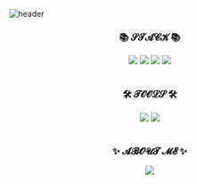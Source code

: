 ![header](https://capsule-render.vercel.app/api?type=slice&color=242a38&height=300&section=header&text=MIJU%20PARK&fontSize=90&fontColor=f54e65)


<div align=center>
  <h3>📚 𝓢𝓣𝓐𝓒𝓚 📚</h3>
<img src="https://img.shields.io/badge/HTML5-E34F26?style=flat-square&logo=HTML5&logoColor=white"/></a>
<img src="https://img.shields.io/badge/CSS35-1572B6?style=flat-square&logo=CSS35&logoColor=white"/></a>
<img src="https://img.shields.io/badge/JavaScript-F7DF1E?style=flat-square&logo=JavaScript&logoColor=white"/></a>
<img src="https://img.shields.io/badge/java-007396?style=flat-square&logo=java&logoColor=white" /></a>
</div>
<br>
<div align=center>
  <h3>🛠️ 𝓣𝓞𝓞𝓛𝓢 🛠️</h3>
  <img src="https://img.shields.io/badge/Android-3DDC84?style=flat-square&logo=Android&logoColor=white" /></a>
  <img src="https://img.shields.io/badge/Visual Studio Code-007ACC?style=flat-square&logo=Visual Studio Code&logoColor=white" /></a>
</div>
<br>
<div align=center>
  <h3>✨ 𝓐𝓑𝓞𝓤𝓣 𝓜𝓔 ✨</h3>
  <a href="https://mijurgojur.tistory.com/"><img src="https://img.shields.io/badge/Tistory-000000?style=flat-square&logo=Tistory&logoColor=white" /></a>
</div>
<br>
<br>
